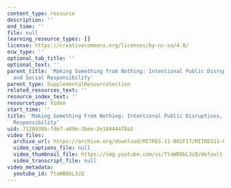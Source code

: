 ```yaml
---
content_type: resource
description: ''
end_time: ''
file: null
learning_resource_types: []
license: https://creativecommons.org/licenses/by-nc-sa/4.0/
ocw_type: ''
optional_tab_title: ''
optional_text: ''
parent_title: 'Making Something from Nothing: Intentional Public Disruptions, Art,
  and Social Responsibility'
parent_type: SupplementalResourceSection
related_resources_text: ''
resource_index_text: ''
resourcetype: Video
start_time: ''
title: 'Making Something From Nothing: Intentional Public Disruptions, Art, and Social
  Responsibility'
uid: 7120938b-fde7-a09e-3bee-2e184444f8a2
video_files:
  archive_url: https://archive.org/download/MITRES.11-002F17/MITRES11-002F17_Video_02_300k.mp4
  video_captions_file: null
  video_thumbnail_file: https://img.youtube.com/vi/TtaWB0bL3zQ/default.jpg
  video_transcript_file: null
video_metadata:
  youtube_id: TtaWB0bL3zQ
---
```

